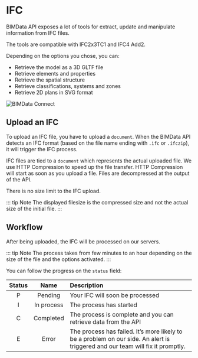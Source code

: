 # IFC

BIMData API exposes a lot of tools for extract, update and manipulate information from IFC files.

The tools are compatible with IFC2x3TC1 and IFC4 Add2.

Depending on the options you chose, you can:

- Retrieve the model as a 3D GLTF file
- Retrieve elements and properties
- Retrieve the spatial structure
- Retrieve classifications, systems and zones
- Retrieve 2D plans in SVG format

![BIMData Connect](/assets/img/api/API-ifc.png)

## Upload an IFC

To upload an IFC file, you have to upload a `document`. When the BIMData API detects an IFC format (based on the file name ending with `.ifc` or `.ifczip`), it will trigger the IFC process.

IFC files are tied to a `document` which represents the actual uploaded file. We use HTTP Compression to speed up the file transfer. HTTP Compression will start as soon as you upload a file. Files are decompressed at the output of the API.

There is no size limit to the IFC upload.

::: tip Note
The displayed filesize is the compressed size and not the actual size of the initial file.
:::

## Workflow

After being uploaded, the IFC will be processed on our servers.

::: tip Note
The process takes from few minutes to an hour depending on the size of the file and the options activated.
:::

You can follow the progress on the `status` field:

| Status |    Name    |                                                                                                                    Description |
| :------: | :--------: | :----------------------------------------------------------------------------------------------------------------------------- |
| P      |  Pending   |                                                                                                Your IFC will soon be processed |
| I      | In process |                                                                                                        The process has started |
| C      | Completed  |                                                                 The process is complete and you can retrieve data from the API |
| E      |   Error    | The process has failed. It’s more likely to be a problem on our side. An alert is triggered and our team will fix it promptly. |
